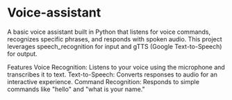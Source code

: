 # Voice-assistant
A basic voice assistant built in Python that listens for voice commands, recognizes specific phrases, and responds with spoken audio. This project leverages speech_recognition for input and gTTS (Google Text-to-Speech) for output.

Features
Voice Recognition: Listens to your voice using the microphone and transcribes it to text.
Text-to-Speech: Converts responses to audio for an interactive experience.
Command Recognition: Responds to simple commands like "hello" and "what is your name."
